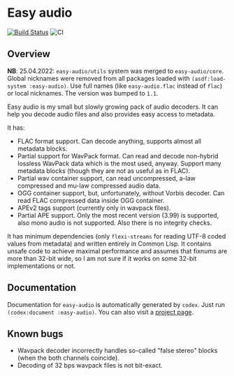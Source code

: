 Easy audio
==========
[![Build Status](https://api.cirrus-ci.com/github/shamazmazum/easy-audio.svg)](https://cirrus-ci.com/github/shamazmazum/easy-audio)
![CI](https://github.com/shamazmazum/easy-audio/workflows/CI/badge.svg)

Overview
-------
**NB**: 25.04.2022: `easy-audio/utils` system was merged to
`easy-audio/core`. Global nicknames were removed from all packages loaded with
`(asdf:load-system :easy-audio)`. Use full names (like `easy-audio.flac` instead
of `flac`) or local nicknames. The version was bumped to `1.1`.

Easy audio is my small but slowly growing pack of audio decoders. It can
help you decode audio files and also provides easy access to metadata.

It has:
 * FLAC format support. Can decode anything, supports almost all metadata
   blocks.
 * Partial support for WavPack format. Can read and decode non-hybrid
   lossless WavPack data which is the most used, anyway. Support many
   metadata blocks (though they are not as useful as in FLAC).
 * Partial wav container support, can read uncompressed, a-law compressed
   and mu-law compressed audio data.
 * OGG container support, but, unfortunately, without Vorbis decoder.
   Can read FLAC compressed data inside OGG container.
 * APEv2 tags support (currently only in wavpack files).
 * Partial APE support. Only the most recent version (3.99) is supported, also
   mono audio is not supported. Also there is no integrity checks.

It has minimum dependencies (only `flexi-streams` for reading UTF-8 coded
values from metadata) and written entirely in Common Lisp. It contains
unsafe code to achieve maximal performance and assumes that fixnums are
more than 32-bit wide, so I am not sure if it works on some 32-bit
implementations or not.

Documentation
------------
Documentation for `easy-audio` is automatically generated by `codex`. Just
run `(codex:document :easy-audio)`. You can also visit a
[project page](http://shamazmazum.github.io/easy-audio/).

Known bugs
----------

* Wavpack decoder incorrectly handles so-called "false stereo" blocks (when the
both channels coincide).
* Decoding of 32 bps wavpack files is not bit-exact.
